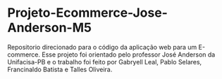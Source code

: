 # Projeto-Ecommerce-Jose-Anderson-M5

Repositorio direcionado para o código da aplicação web para um E-commerce. Esse projeto foi orientado pelo professor José Anderson da Unifacisa-PB e o trabalho foi feito por Gabryell Leal, Pablo Selares, Francinaldo Batista e Talles Oliveira.
